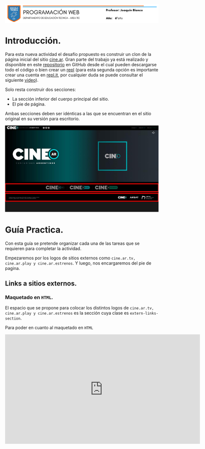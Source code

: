 ![encabezado](README.assets/encabezado.png)

# Introducción.

Para esta nueva actividad el desafío propuesto es construir un clon de la página inicial del sitio [cine.ar](http://cine.ar/). Gran parte del trabajo ya está realizado y disponible en este [repositorio](https://github.com/joaquinbf/CineArClone) en GitHub desde el cual pueden descargarse todo el código o bien crear un [repl](https://repl.it/) (para esta segunda opción es importante crear una cuenta en [repl.it](https://repl.it/), por cualquier duda se puede consultar el siguiente [video](https://web.microsoftstream.com/video/c0903ff6-3b4f-4c35-af3c-ac3caae6673f)). 

Solo resta construir dos secciones: 

- La sección inferior del cuerpo principal del sitio. 
- El pie de página. 

Ambas secciones deben ser idénticas a las que se encuentran en el sitio original en su versión para escritorio. 

![img1](README.assets/img1.png)

# Guía Practica.

Con esta guía se pretende organizar cada una de las tareas que se requieren para completar la actividad. 

Empezaremos por los logos de sitios externos como `cine.ar.tv, cine.ar.play y cine.ar.estrenos`. Y luego, nos encargaremos del pie de pagina.

## Links a sitios externos.

### Maquetado en `HTML`.

El espacio que se propone para colocar los distintos logos de `cine.ar.tv, cine.ar.play y cine.ar.estrenos` es la sección cuya clase es `extern-links-section`. 

Para poder en cuanto al maquetado en `HTML`

<iframe width="640" height="360" src="https://web.microsoftstream.com/embed/video/0567f4a9-adad-4b25-baa5-06460bd750c1?autoplay=false&amp;showinfo=true" allowfullscreen style="border:none;"></iframe>

